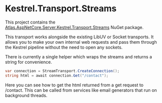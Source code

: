 # Kestrel.Transport.Streams

This project contains the [Atlas.AspNetCore.Server.Kestrel.Transport.Streams](https://www.nuget.org/packages/Atlas.AspNetCore.Server.Kestrel.Transport.Streams) NuGet package.

This transport works alongside the existing LibUV or Socket transports. It allows you to make your own internal web requests and pass them through the Kestrel pipeline without the need to open any sockets.

There is currently a single helper which wraps the streams and returns a string for convenience.

``` csharp
var connection = StreamTransport.CreateConnection();
string html = await connection.Get("/contact");
```

Here you can see how to get the html returned from a get request to /contact. This can be called from services like email generators that run on background threads.
